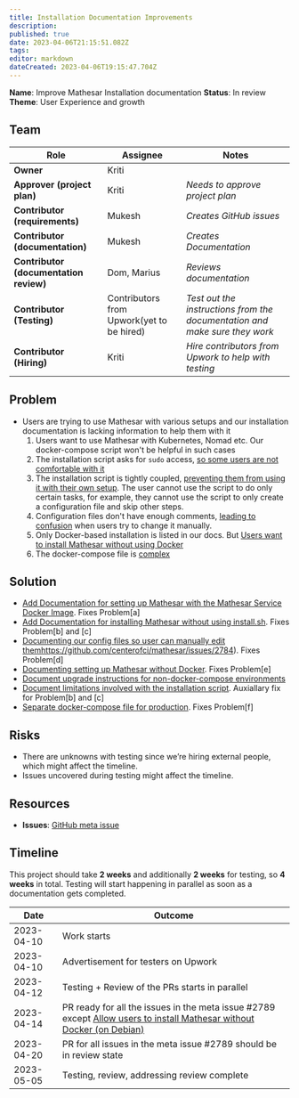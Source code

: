 ```yaml
---
title: Installation Documentation Improvements
description: 
published: true
date: 2023-04-06T21:15:51.082Z
tags: 
editor: markdown
dateCreated: 2023-04-06T19:15:47.704Z
---
```


**Name**: Improve Mathesar Installation documentation
**Status**: In review
**Theme**: User Experience and growth

## Team

| Role                                   | Assignee                                 | Notes                                                                      |
|----------------------------------------|------------------------------------------|----------------------------------------------------------------------------|
| **Owner**                              | Kriti                                    |                                                                            |
| **Approver (project plan)**            | Kriti                                    | *Needs to approve project plan*                                            |
| **Contributor (requirements)**         | Mukesh                                   | *Creates GitHub issues*                                                    |
| **Contributor (documentation)**        | Mukesh                                   | *Creates Documentation*                                                    |
| **Contributor (documentation review)** | Dom, Marius                              | *Reviews documentation*                                                    |
| **Contributor (Testing)**              | Contributors from Upwork(yet to be hired) | *Test out the instructions from the documentation and make sure they work* |
| **Contributor (Hiring)**               | Kriti                                    | *Hire contributors from Upwork to help with testing*                       |

## Problem
* Users are trying to use Mathesar with various setups and our installation documentation is lacking information to help them with it
  1. Users want to use Mathesar with Kubernetes, Nomad etc. Our docker-compose script won't be helpful in such cases
	2. The installation script asks for `sudo` access, [so some users are not comfortable with it](https://github.com/centerofci/mathesar/issues/2761)
  3. The installation script is tightly coupled, [preventing them from using it with their own setup](https://hackmd.io/wUpuiOwLRhGDy2y7H-ccHw). The user cannot use the script to do only certain tasks, for example, they cannot use the script to only create a configuration file and skip other steps. 
 	4. Configuration files don't have enough comments, [leading to confusion](https://github.com/centerofci/mathesar/issues/2655#issuecomment-1465731661) when users try to change it manually.
  5. Only Docker-based installation is listed in our docs. But [Users want to install Mathesar without using Docker](https://news.ycombinator.com/item?id=35007769)
  6. The docker-compose file is [complex](https://www.reddit.com/r/selfhosted/comments/11n2fxx/comment/jbnmdvi/?utm_source=share&utm_medium=web2x&context=3)



## Solution
- [Add Documentation for setting up Mathesar with the Mathesar Service Docker Image](https://github.com/centerofci/mathesar/issues/2783). Fixes Problem[a]
- [Add Documentation for installing Mathesar without using install.sh](https://github.com/centerofci/mathesar/issues/2761). Fixes Problem[b] and [c]
- [Documenting our config files so user can manually edit them](/en/projects/installation-documentation-improvements)https://github.com/centerofci/mathesar/issues/2784). Fixes Problem[d]
- [Documenting setting up Mathesar without Docker](https://github.com/centerofci/mathesar/issues/2427). Fixes Problem[e]
- [Document upgrade instructions for non-docker-compose environments](https://github.com/centerofci/mathesar/issues/2785)
- [Document limitations involved with the installation script](https://github.com/centerofci/mathesar/issues/2787). Auxiallary fix for Problem[b] and [c]
- [Separate docker-compose file for production](https://github.com/centerofci/mathesar/issues/2788). Fixes Problem[f]

## Risks
- There are unknowns with testing since we’re hiring external people, which might affect the timeline.
- Issues uncovered during testing might affect the timeline.

## Resources
- **Issues**: [GitHub meta issue](https://github.com/centerofci/mathesar/issues/2789)

## Timeline
This project should take **2 weeks** and additionally **2 weeks** for testing, so **4 weeks** in total. Testing will start happening in  parallel as soon as a documentation gets completed.


| Date       | Outcome                                                                                                                                                                     |
|------------|-----------------------------------------------------------------------------------------------------------------------------------------------------------------------------|
| 2023-04-10 | Work starts                                                                                                                                                                 | 
| 2023-04-10 | Advertisement for testers on Upwork                                                                                                                                         |
| 2023-04-12 | Testing + Review of the PRs starts in parallel                                                                                                                              |
| 2023-04-14 | PR ready for all the issues in the meta issue #2789 except [Allow users to install Mathesar without Docker (on Debian)](https://github.com/centerofci/mathesar/issues/2427) |
| 2023-04-20 | PR for all issues in the meta issue #2789 should be in review state                                                                                                         |
| 2023-05-05  | Testing, review, addressing review complete                                                                                                                                 |